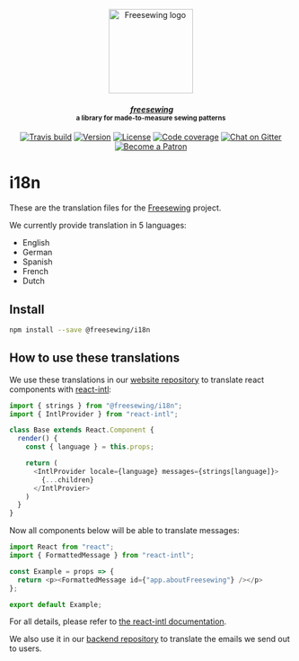 <p align="center">
  <a title="Go to freesewing.org" href="https://freesewing.org/"><img src="https://freesewing.org/img/logo/black.svg" align="center" width="150px" alt="Freesewing logo"/></a>
</p>
<h4 align="center"><em>&nbsp;<a title="Go to freesewing.org" href="https://freesewing.org/">freesewing</a></em>
<br><sup>a library for made-to-measure sewing patterns</sup>
</h4>
<p align="center">
  <a href="https://travis-ci.org/freesewing/i18n"><img src="https://badgen.net/travis/freesewing/i18n/master" alt="Travis build"></a>
  <a href="https://www.npmjs.com/package/@freesewing/i18n"><img src="https://badgen.net/npm/v/@freesewing/i18n" alt="Version"></a>
  <a href="https://www.npmjs.com/package/@freesewing/i18n"><img src="https://badgen.net/npm/license/@freesewing/i18n" alt="License"></a>
  <a href="https://codecov.io/gh/freesewing/i18n"><img src="https://badgen.net/codecov/c/github/freesewing/i18n/master" alt="Code coverage"></a>
  <a href="https://gitter.im/freesewing/freesewing"><img src="https://badgen.net/badge/chat/on%20Gitter/cyan" alt="Chat on Gitter"></a>
  <a href="https://freesewing.org/patrons/join"><img src="https://badgen.net/badge/become/a%20Patron/FF5B77" alt="Become a Patron"></a>
</p>

# i18n

These are the translation files for the [Freesewing](https://freesewing.org/) project. 

We currently provide translation in 5 languages:

 - English
 - German
 - Spanish
 - French
 - Dutch

## Install

```sh
npm install --save @freesewing/i18n
```


## How to use these translations

We use these translations in our [website repository](https://github.com/freesewing/website) to
translate react components with [react-intl](https://github.com/yahoo/react-intl):

```js
import { strings } from "@freesewing/i18n";
import { IntlProvider } from "react-intl";

class Base extends React.Component {
  render() {
    const { language } = this.props;

    return (
      <IntlProvider locale={language} messages={strings[language]}>
        {...children}
      </IntlProvier>
    )
  }
}
```

Now all components below will be able to translate messages:

```js
import React from "react";
import { FormattedMessage } from "react-intl";

const Example = props => {
  return <p><FormattedMessage id={"app.aboutFreesewing"} /></p>
};

export default Example;
```

For all details, please refer to 
[the react-intl documentation](https://github.com/yahoo/react-intl/wiki).


We also use it in our [backend repository](https://github.com/freesewing/website)
to translate the emails we send out to users.
